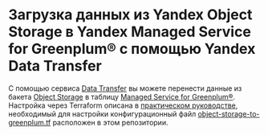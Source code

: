 # Загрузка данных из Yandex Object Storage в Yandex Managed Service for Greenplum® с помощью Yandex Data Transfer

С помощью сервиса [Data Transfer](https://cloud.yandex.ru/ru/docs/data-transfer) вы можете перенести данные из бакета [Object Storage](https://cloud.yandex.ru/docs/storage) в таблицу [Managed Service for Greenplum®](https://cloud.yandex.ru/docs/managed-greenplum). Настройка через Terraform описана в [практическом руководстве](https://cloud.yandex.ru/docs/data-transfer/tutorials/object-storage-to-greenplum), необходимый для настройки конфигурационный файл [object-storage-to-greenplum.tf](object-storage-to-greenplum.tf) расположен в этом репозитории.
